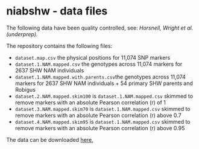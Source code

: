 # niabshw - data files

The following data have been quality controlled, see: *Horsnell, Wright et al. (underprep).* 

The repository contains the following files:
- `dataset.map.csv` the physical positions for 11,074 SNP markers
- `dataset.1.NAM.mapped.csv` the genotypes across 11,074 markers for 2637 SHW NAM individuals  
- `dataset.1.NAM.mapped.with.parents.csv`the genotypes across 11,074 markers for 2637 SHW NAM individuals + 54 primary SHW parents and Robigus
- `dataset.2.NAM.mapped.skim100` is `dataset.1.NAM.mapped.csv` skimmed to remove markers with an absolute Pearson correlation (r) of 1
- `dataset.3.NAM.mapped.skim70`  is `dataset.1.NAM.mapped.csv` skimmed to remove markers with an absolute Pearson correlation (r) above 0.7
- `dataset.4.NAM.mapped.skim95` is `dataset.1.NAM.mapped.csv` skimmed to remove markers with an absolute Pearson correlation (r) above 0.95

  
The data can be downloaded [here.](https://github.com/TallyWright/niabshw/raw/main/Data/Data.zip)


